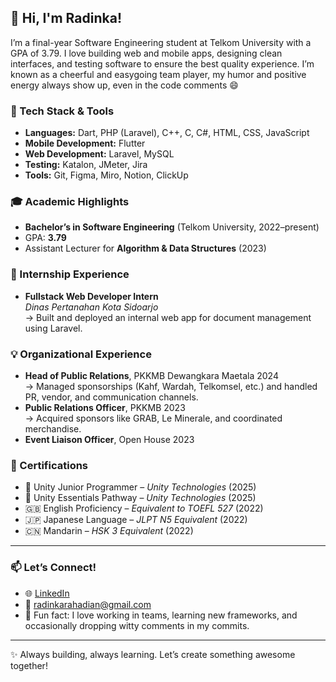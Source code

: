 ## 👋 Hi, I'm Radinka!

I’m a final-year Software Engineering student at Telkom University with a GPA of 3.79. I love building web and mobile apps, designing clean interfaces, and testing software to ensure the best quality experience. I’m known as a cheerful and easygoing team player, my humor and positive energy always show up, even in the code comments 😄

### 🔧 Tech Stack & Tools
- **Languages:** Dart, PHP (Laravel), C++, C, C#, HTML, CSS, JavaScript
- **Mobile Development:** Flutter
- **Web Development:** Laravel, MySQL
- **Testing:** Katalon, JMeter, Jira
- **Tools:** Git, Figma, Miro, Notion, ClickUp

### 🎓 Academic Highlights
- **Bachelor’s in Software Engineering** (Telkom University, 2022–present)
- GPA: **3.79**
- Assistant Lecturer for **Algorithm & Data Structures** (2023)

### 💼 Internship Experience
- **Fullstack Web Developer Intern**  
  *Dinas Pertanahan Kota Sidoarjo*  
  → Built and deployed an internal web app for document management using Laravel.

### 💡 Organizational Experience
- **Head of Public Relations**, PKKMB Dewangkara Maetala 2024  
  → Managed sponsorships (Kahf, Wardah, Telkomsel, etc.) and handled PR, vendor, and communication channels.
- **Public Relations Officer**, PKKMB 2023  
  → Acquired sponsors like GRAB, Le Minerale, and coordinated merchandise.
- **Event Liaison Officer**, Open House 2023  

### 🏅 Certifications
- 🧩 Unity Junior Programmer – *Unity Technologies* (2025)
- 🧩 Unity Essentials Pathway – *Unity Technologies* (2025)
- 🇬🇧 English Proficiency – *Equivalent to TOEFL 527* (2022)
- 🇯🇵 Japanese Language – *JLPT N5 Equivalent* (2022)
- 🇨🇳 Mandarin – *HSK 3 Equivalent* (2022)

---

### 📫 Let’s Connect!

- 🌐 [LinkedIn](https://www.linkedin.com/in/radinkarahadian) 
- 📧 radinkarahadian@gmail.com
- 🧠 Fun fact: I love working in teams, learning new frameworks, and occasionally dropping witty comments in my commits.

---

✨ Always building, always learning. Let’s create something awesome together!
